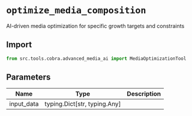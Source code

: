 # `optimize_media_composition`

AI-driven media optimization for specific growth targets and constraints

## Import

```python
from src.tools.cobra.advanced_media_ai import MediaOptimizationTool
````

## Parameters

| Name | Type | Description |
|-----|------|-------------|
| input_data | typing.Dict[str, typing.Any] | |
